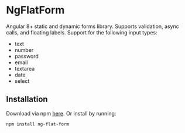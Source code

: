 # NgFlatForm

Angular 8+ static and dynamic forms library. Supports validation, async calls, and floating labels. Support for the following input types:
- text
- number
- password
- email
- textarea
- date
- select

## Installation
Download via npm [here](https://www.npmjs.com/package/ng-flat-form). Or install by running:

```
npm install ng-flat-form
```
